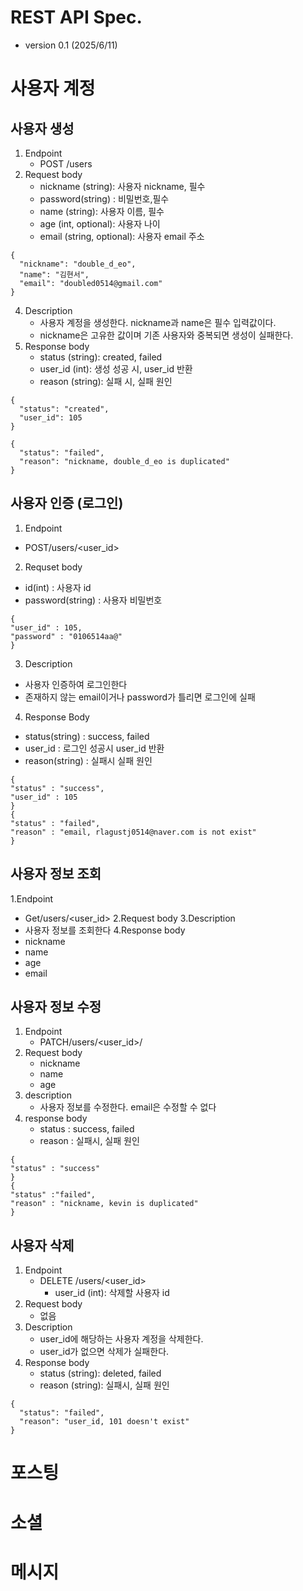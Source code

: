 # REST API Spec.
- version 0.1 (2025/6/11)
# 사용자 계정
## 사용자 생성
1. Endpoint
   - POST /users
2. Request body 
   - nickname (string): 사용자 nickname, 필수
   - password(string) : 비밀번호,필수
   - name (string): 사용자 이름, 필수
   - age (int, optional): 사용자 나이
   - email (string, optional): 사용자 email 주소
~~~
{
  "nickname": "double_d_eo",
  "name": "김현서",
  "email": "doubled0514@gmail.com"
}
~~~
4. Description
   - 사용자 계정을 생성한다. nickname과 name은 필수 입력값이다.
   - nickname은 고유한 값이며 기존 사용자와 중복되면 생성이 실패한다.
5. Response body
   - status (string): created, failed
   - user_id (int): 생성 성공 시, user_id 반환
   - reason (string): 실패 시, 실패 원인
~~~
{
  "status": "created",
  "user_id": 105
}

{
  "status": "failed",
  "reason": "nickname, double_d_eo is duplicated"
}
~~~
## 사용자 인증 (로그인)
1. Endpoint
  - POST/users/<user_id>
2. Requset body
  - id(int) : 사용자 id
  - password(string) : 사용자 비밀번호
~~~
{
"user_id" : 105,
"password" : "0106514aa@"
}
~~~
3. Description
  - 사용자 인증하여 로그인한다
  - 존재하지 않는 email이거나 password가 틀리면 로그인에 실패
4. Response Body
  - status(string) : success, failed
  - user_id : 로그인 성공시 user_id 반환
  - reason(string) : 실패시 실패 원인
~~~~
{
"status" : "success",
"user_id" : 105
}
{
"status" : "failed",
"reason" : "email, rlagustj0514@naver.com is not exist"
}
~~~~
## 사용자 정보 조회
1.Endpoint
   - Get/users/<user_id>
2.Request body
3.Description
   - 사용자 정보를 조회한다
4.Response body
   - nickname
   - name
   - age
   - email
## 사용자 정보 수정
1. Endpoint
   - PATCH/users/<user_id>/
2. Request body
   - nickname
   - name
   - age
3. description
   - 사용자 정보를 수정한다. email은 수정할 수 없다
4. response body
   - status : success, failed
   - reason : 실패시, 실패 원인
~~~
{
"status" : "success"
}
{
"status" :"failed",
"reason" : "nickname, kevin is duplicated"
}
~~~
## 사용자 삭제
1. Endpoint
   - DELETE /users/<user_id>
     - user_id (int): 삭제할 사용자 id
2. Request body 
   - 없음
4. Description
   - user_id에 해당하는 사용자 계정을 삭제한다.
   - user_id가 없으면 삭제가 실패한다.
5. Response body
   - status (string): deleted, failed
   - reason (string): 실패시, 실패 원인
~~~
{
  "status": "failed",
  "reason": "user_id, 101 doesn't exist"
}
~~~
# 포스팅
# 소셜
# 메시지
